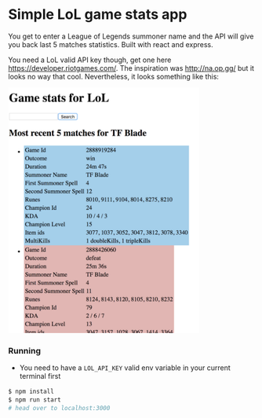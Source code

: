 Simple LoL game stats app
====

You get to enter a League of Legends summoner name and the API will give you
back last 5 matches statistics. Built with react and express.


You need a LoL valid API key though, get one here https://developer.riotgames.com/.
The inspiration was http://na.op.gg/ but it looks no way that cool. Nevertheless,
it looks something like this:

<img src="/src/public/img/screenshot.png" height="500" />

### Running ###

* You need to have a `LOL_API_KEY` valid env variable in your current terminal first

```bash
$ npm install
$ npm run start
# head over to localhost:3000
```
